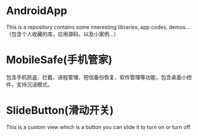 # AndroidApp
This is a repository contains some interesting libraries, app codes, demos...（包含个人收藏的库，应用源码，以及小案例...）
# MobileSafe(手机管家)
包含手机防盗、拦截、进程管理、短信备份恢复、软件管理等功能，包含桌面小控件，支持沉浸模式。
# SlideButton(滑动开关)
This is a custom view which is a button you can slide it to turn on or turn off.
